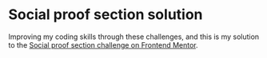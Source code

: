 # Social proof section solution

Improving my coding skills through these challenges, and this is my solution to the [Social proof section challenge on Frontend Mentor](https://www.frontendmentor.io/challenges/social-proof-section-6e0qTv_bA). 